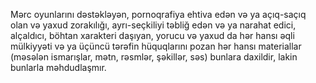 Mərc oyunlarını dəstəkləyən, pornoqrafiya ehtiva edən və ya açıq-saçıq olan və yaxud zorakılığı, ayrı-seçkiliyi təbliğ edən və ya narahat edici, alçaldıcı, böhtan xarakteri daşıyan, yorucu və yaxud da hər hansı əqli mülkiyyəti və ya üçüncü tərəfin hüquqlarını pozan hər hansı materiallar (məsələn ismarışlar, mətn, rəsmlər, şəkillər, səs) bunlara daxildir, lakin bunlarla məhdudlaşmır.